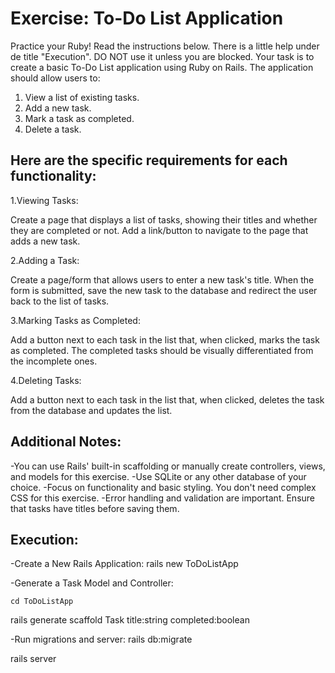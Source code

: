 # Exercise: To-Do List Application

Practice your Ruby! Read the instructions below. There is a little help under de title "Execution". DO NOT use it unless you are blocked. Your task is to create a basic To-Do List application using Ruby on Rails. The application should allow users to:

1. View a list of existing tasks.
2. Add a new task.
3. Mark a task as completed.
4. Delete a task.

## Here are the specific requirements for each functionality:

1.Viewing Tasks:

Create a page that displays a list of tasks, showing their titles and whether they are completed or not.
Add a link/button to navigate to the page that adds a new task.

2.Adding a Task:

Create a page/form that allows users to enter a new task's title.
When the form is submitted, save the new task to the database and redirect the user back to the list of tasks.

3.Marking Tasks as Completed:

Add a button next to each task in the list that, when clicked, marks the task as completed.
The completed tasks should be visually differentiated from the incomplete ones.

4.Deleting Tasks:

Add a button next to each task in the list that, when clicked, deletes the task from the database and updates the list.

## Additional Notes:

-You can use Rails' built-in scaffolding or manually create controllers, views, and models for this exercise.
-Use SQLite or any other database of your choice.
-Focus on functionality and basic styling. You don't need complex CSS for this exercise.
-Error handling and validation are important. Ensure that tasks have titles before saving them.

## Execution:
-Create a New Rails Application:
rails new ToDoListApp

-Generate a Task Model and Controller:
```
cd ToDoListApp
```
rails generate scaffold Task title:string completed:boolean

-Run migrations and server:
rails db:migrate

rails server
